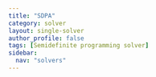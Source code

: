 ```yaml
---
title: "SDPA"
category: solver
layout: single-solver
author_profile: false
tags: [Semidefinite programming solver]
sidebar:
  nav: "solvers"
---
```

